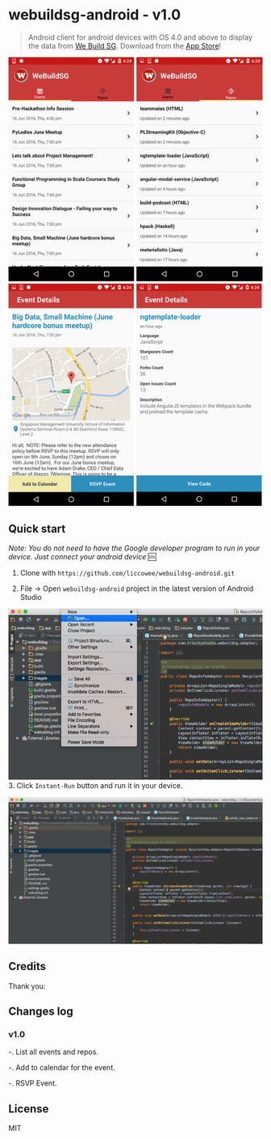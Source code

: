 # webuildsg-android - v1.0
> Android client for android devices with OS 4.0 and above to display the data from [We Build SG](https://webuild.sg/). Download from the [App Store](https://itunes.apple.com/us/app/we-build-sg/id1089421487?mt=8)!

![](images/screen-all.png)

## Quick start

*Note: You do not need to have the Google developer program to run in your device. Just connect your android device* :cool:

1. Clone with `https://github.com/liccowee/webuildsg-android.git`


2. File -> Open `webuildsg-android` project in the latest version of Android Studio

  ![](images/screen-open.png)
3. Click `Instant-Run` button and run it in your device.

  ![](images/screen-dev.png)

## Credits

Thank you:

## Changes log
### v1.0
-. List all events and repos.

-. Add to calendar for the event.

-. RSVP Event.


## License

MIT
